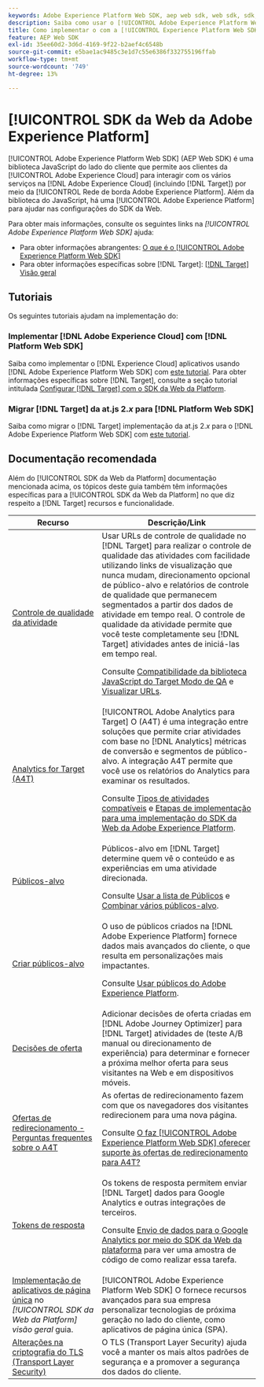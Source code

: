```yaml
---
keywords: Adobe Experience Platform Web SDK, aep web sdk, web sdk, sdk, adobe experience cloud, platform edge network, adobe experience platform edge network, edge network, aep edge network, Adobe Experience Platform Web SDK0
description: Saiba como usar o [!UICONTROL Adobe Experience Platform Web SDK] para interagir com os vários serviços na [!UICONTROL Adobe Experience Cloud] por meio da [!UICONTROL Rede de borda da AEP].
title: Como implementar o com a [!UICONTROL Experience Platform Web SDK]?
feature: AEP Web SDK
exl-id: 35ee60d2-3d6d-4169-9f22-b2aef4c6548b
source-git-commit: e5bae1ac9485c3e1d7c55e6386f332755196ffab
workflow-type: tm+mt
source-wordcount: '749'
ht-degree: 13%

---
```


# [!UICONTROL SDK da Web da Adobe Experience Platform]

[!UICONTROL Adobe Experience Platform Web SDK] (AEP Web SDK) é uma biblioteca JavaScript do lado do cliente que permite aos clientes da [!UICONTROL Adobe Experience Cloud] para interagir com os vários serviços na [!DNL Adobe Experience Cloud] (incluindo [!DNL Target]) por meio da [!UICONTROL Rede de borda Adobe Experience Platform]. Além da biblioteca do JavaScript, há uma [!UICONTROL Adobe Experience Platform] para ajudar nas configurações do SDK da Web.

Para obter mais informações, consulte os seguintes links na *[!UICONTROL Adobe Experience Platform Web SDK]* ajuda:

* Para obter informações abrangentes: [O que é o [!UICONTROL Adobe Experience Platform Web SDK]](https://experienceleague.adobe.com/docs/experience-platform/edge/home.html?lang=pt-BR)
* Para obter informações específicas sobre [!DNL Target]: [[!DNL Target] Visão geral](https://experienceleague.adobe.com/docs/experience-platform/edge/personalization/adobe-target/target-overview.html?lang=pt-BR)

## Tutoriais

Os seguintes tutoriais ajudam na implementação do:

### Implementar [!DNL Adobe Experience Cloud] com [!DNL Platform Web SDK]

Saiba como implementar o [!DNL Experience Cloud] aplicativos usando [!DNL Adobe Experience Platform Web SDK] com [este tutorial](https://experienceleague.adobe.com/docs/platform-learn/implement-web-sdk/overview.html?lang=pt-BR). Para obter informações específicas sobre [!DNL Target], consulte a seção tutorial intitulada [Configurar [!DNL Target] com o SDK da Web da Platform](https://experienceleague.adobe.com/docs/platform-learn/implement-web-sdk/applications-setup/setup-target.html).

### Migrar [!DNL Target] da at.js 2.*x* para [!DNL Platform Web SDK]

Saiba como migrar o [!DNL Target] implementação da at.js 2.*x* para o [!DNL Adobe Experience Platform Web SDK] com [este tutorial](https://experienceleague.adobe.com/docs/platform-learn/migrate-target-to-websdk/introduction.html?lang=pt-BR).

## Documentação recomendada

Além do [!UICONTROL SDK da Web da Platform] documentação mencionada acima, os tópicos deste guia também têm informações específicas para a [!UICONTROL SDK da Web da Platform] no que diz respeito a [!DNL Target] recursos e funcionalidade.

| Recurso | Descrição/Link |
| --- | --- |
| [Controle de qualidade da atividade](https://experienceleague.adobe.com/docs/target/using/activities/activity-qa/activity-qa.html) | Usar URLs de controle de qualidade no [!DNL Target] para realizar o controle de qualidade das atividades com facilidade utilizando links de visualização que nunca mudam, direcionamento opcional de público-alvo e relatórios de controle de qualidade que permanecem segmentados a partir dos dados de atividade em tempo real. O controle de qualidade da atividade permite que você teste completamente seu [!DNL Target] atividades antes de iniciá-las em tempo real.<p>Consulte [Compatibilidade da biblioteca JavaScript do Target Modo de QA](https://experienceleague.adobe.com/docs/target/using/activities/activity-qa/activity-qa.html#compatibility) e [Visualizar URLs](https://experienceleague.adobe.com/docs/target/using/activities/activity-qa/activity-qa.html#preview). |
| [Analytics for Target (A4T) ](https://experienceleague.adobe.com/docs/target/using/integrate/a4t/a4t.html) | [!UICONTROL Adobe Analytics para Target] O (A4T) é uma integração entre soluções que permite criar atividades com base no [!DNL Analytics] métricas de conversão e segmentos de público-alvo. A integração A4T permite que você use os relatórios do Analytics para examinar os resultados.<p>Consulte [Tipos de atividades compatíveis](https://experienceleague.adobe.com/docs/target/using/integrate/a4t/a4t.html#section_F487896214BF4803AF78C552EF1669AA) e [Etapas de implementação para uma implementação do SDK da Web da Adobe Experience Platform](https://experienceleague.adobe.com/docs/target/using/integrate/a4t/a4timplementation.html#platform). |
| [Públicos-alvo](https://experienceleague.adobe.com/docs/target/using/audiences/target.html) | Públicos-alvo em [!DNL Target] determine quem vê o conteúdo e as experiências em uma atividade direcionada.<p>Consulte [Usar a lista de Públicos](https://experienceleague.adobe.com/docs/target/using/audiences/create-audiences/audiences.html#use-list) e [Combinar vários públicos-alvo](https://experienceleague.adobe.com/docs/target/using/audiences/combining-multiple-audiences.html). |
| [Criar públicos-alvo](https://experienceleague.adobe.com/docs/target/using/audiences/create-audiences/audiences.html?lang=pt-BR) | O uso de públicos criados na [!DNL Adobe Experience Platform] fornece dados mais avançados do cliente, o que resulta em personalizações mais impactantes.<p>Consulte [Usar públicos do Adobe Experience Platform](https://experienceleague.adobe.com/docs/?lang=pt-BRtarget/using/audiences/create-audiences/audiences.html#aep). |
| [Decisões de oferta](https://experienceleague.adobe.com/docs/target/using/integrate/ajo/offer-decision.html) | Adicionar decisões de oferta criadas em [!DNL Adobe Journey Optimizer] para [!DNL Target] atividades de (teste A/B manual ou direcionamento de experiência) para determinar e fornecer a próxima melhor oferta para seus visitantes na Web e em dispositivos móveis. |
| [Ofertas de redirecionamento - Perguntas frequentes sobre o A4T](https://experienceleague.adobe.com/docs/target/using/integrate/a4t/a4t-faq/a4t-faq-redirect-offers.html) | As ofertas de redirecionamento fazem com que os navegadores dos visitantes redirecionem para uma nova página.<p>Consulte [O faz [!UICONTROL Adobe Experience Platform Web SDK] oferecer suporte às ofertas de redirecionamento para A4T?](https://experienceleague.adobe.com/docs/target/using/integrate/a4t/a4t-faq/a4t-faq-redirect-offers.html#platform) |
| [Tokens de resposta](https://experienceleague.adobe.com/docs/target/using/administer/response-tokens.html) | Os tokens de resposta permitem enviar [!DNL Target] dados para Google Analytics e outras integrações de terceiros.<p>Consulte [Envio de dados para o Google Analytics por meio do SDK da Web da plataforma](https://experienceleague.adobe.com/docs/target/using/administer/response-tokens.html#sending-data-to-google-analytics-via-platform-web-sdk) para ver uma amostra de código de como realizar essa tarefa. |
| [Implementação de aplicativos de página única](https://experienceleague.adobe.com/docs/experience-platform/edge/personalization/adobe-target/spa-implementation.html) no *[!UICONTROL SDK da Web da Platform] visão geral* guia. | [!UICONTROL Adobe Experience Platform Web SDK] O fornece recursos avançados para sua empresa personalizar tecnologias de próxima geração no lado do cliente, como aplicativos de página única (SPA). |
| [Alterações na criptografia do TLS (Transport Layer Security)](../../before-implement/tls-transport-layer-security-encryption.md) | O TLS (Transport Layer Security) ajuda você a manter os mais altos padrões de segurança e a promover a segurança dos dados do cliente. |
